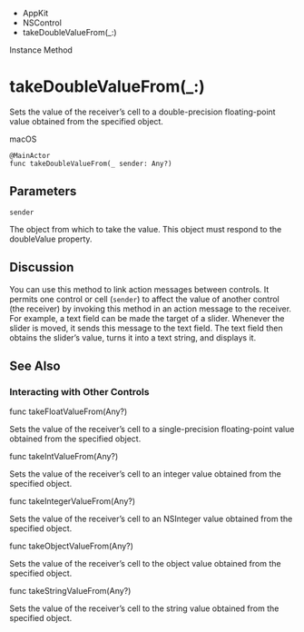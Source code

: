 

- AppKit
- NSControl
-  takeDoubleValueFrom(\_:) 

Instance Method

# takeDoubleValueFrom(\_:)

Sets the value of the receiver’s cell to a double-precision floating-point value obtained from the specified object.

macOS

``` source
@MainActor
func takeDoubleValueFrom(_ sender: Any?)
```

## Parameters 

`sender`  

The object from which to take the value. This object must respond to the doubleValue property.

## Discussion

You can use this method to link action messages between controls. It permits one control or cell (`sender`) to affect the value of another control (the receiver) by invoking this method in an action message to the receiver. For example, a text field can be made the target of a slider. Whenever the slider is moved, it sends this message to the text field. The text field then obtains the slider’s value, turns it into a text string, and displays it.

## See Also

### Interacting with Other Controls

func takeFloatValueFrom(Any?)

Sets the value of the receiver’s cell to a single-precision floating-point value obtained from the specified object.

func takeIntValueFrom(Any?)

Sets the value of the receiver’s cell to an integer value obtained from the specified object.

func takeIntegerValueFrom(Any?)

Sets the value of the receiver’s cell to an NSInteger value obtained from the specified object.

func takeObjectValueFrom(Any?)

Sets the value of the receiver’s cell to the object value obtained from the specified object.

func takeStringValueFrom(Any?)

Sets the value of the receiver’s cell to the string value obtained from the specified object.


